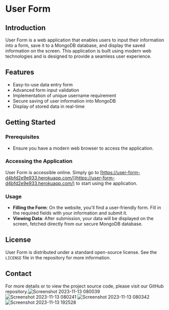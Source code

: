 # User Form

## Introduction
User Form is a web application that enables users to input their information into a form, save it to a MongoDB database, and display the saved information on the screen. This application is built using modern web technologies and is designed to provide a seamless user experience.

## Features
- Easy-to-use data entry form
- Advanced form input validation
- Implementation of unique username requirement
- Secure saving of user information into MongoDB
- Display of stored data in real-time

## Getting Started

### Prerequisites
- Ensure you have a modern web browser to access the application.

### Accessing the Application
User Form is accessible online. Simply go to [https://user-form-d4bfd2e9e933.herokuapp.com/](https://user-form-d4bfd2e9e933.herokuapp.com/) to start using the application.

### Usage
- **Filling the Form**: On the website, you'll find a user-friendly form. Fill in the required fields with your information and submit it.
- **Viewing Data**: After submission, your data will be displayed on the screen, fetched directly from our secure MongoDB database.

## License
User Form is distributed under a standard open-source license. See the `LICENSE` file in the repository for more information.

## Contact
For more details or to view the project source code, please visit our GitHub repository.![Screenshot 2023-11-13 080039](https://github.com/jameswhitaker007/user-form/assets/138829204/ce61c9e5-6e27-4a63-b8e4-fa14936b0fa3)
![Screenshot 2023-11-13 080241](https://github.com/jameswhitaker007/user-form/assets/138829204/90916062-fd97-4990-a4be-7e3523cb1956)
![Screenshot 2023-11-13 080342](https://github.com/jameswhitaker007/user-form/assets/138829204/c2bfdbec-8c1c-4077-ad06-8c9034f2c15d)
![Screenshot 2023-11-13 192528](https://github.com/jameswhitaker007/user-form/assets/138829204/15fa7886-dfbb-43dd-8844-e0c62aad87dc)
